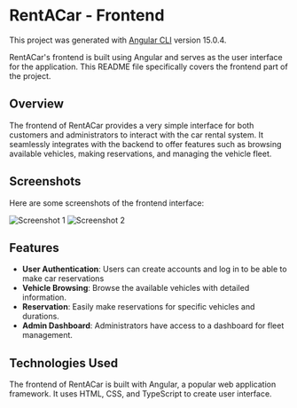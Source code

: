 

# RentACar - Frontend
This project was generated with [Angular CLI](https://github.com/angular/angular-cli) version 15.0.4.

RentACar's frontend is built using Angular and serves as the user interface for the application. This README file specifically covers the frontend part of the project.

## Overview

The frontend of RentACar provides a  very simple interface for both customers and administrators to interact with the car rental system. It seamlessly integrates with the backend to offer features such as browsing available vehicles, making reservations, and managing the vehicle fleet.

## Screenshots

Here are some screenshots of the frontend interface:

![Screenshot 1](link_to_frontend_screenshot_1)
![Screenshot 2](link_to_frontend_screenshot_2)
<!-- Add more screenshots as needed -->

## Features

- **User Authentication**: Users can create accounts and log in to be able to make car reservations
- **Vehicle Browsing**: Browse the available vehicles with detailed information.
- **Reservation**: Easily make reservations for specific vehicles and durations.
- **Admin Dashboard**: Administrators have access to a dashboard for fleet management.

## Technologies Used

The frontend of RentACar is built with Angular, a popular web application framework. It uses HTML, CSS, and TypeScript to create user interface.
